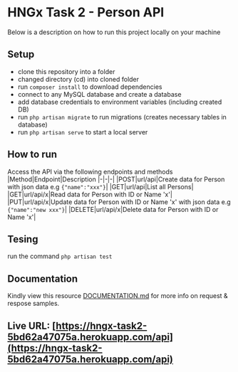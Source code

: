 # HNGx Task 2 - Person API

Below is a description on how to run this project locally on your machine

## Setup

-   clone this repository into a folder
-   changed directory (cd) into cloned folder
-   run `composer install` to download dependencies
-   connect to any MySQL database and create a database
-   add database credentials to environment variables (including created DB)
-   run `php artisan migrate` to run migrations (creates necessary tables in database)
-   run `php artisan serve` to start a local server

## How to run

Access the API via the following endpoints and methods
|Method|Endpoint|Description
|-|-|-|
|POST|url/api|Create data for Person with json data e.g `{"name":"xxx"}`|
|GET|url/api|List all Persons|
|GET|url/api/x|Read data for Person with ID or Name 'x'|
|PUT|url/api/x|Update data for Person with ID or Name 'x' with json data e.g `{"name":"new xxx"}`|
|DELETE|url/api/x|Delete data for Person with ID or Name 'x'|

## Tesing

run the command ```php artisan test```

## Documentation

Kindly view this resource [DOCUMENTATION.md](DOCUMENTATION.md) for more info on request & respose samples.

## Live URL: [https://hngx-task2-5bd62a47075a.herokuapp.com/api](https://hngx-task2-5bd62a47075a.herokuapp.com/api)
